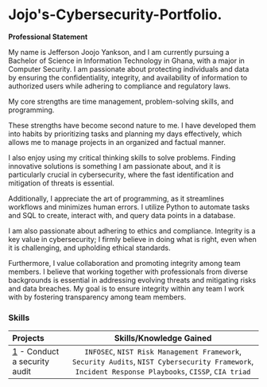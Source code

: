   # Jojo's-Cybersecurity-Portfolio.
**Professional Statement**

My name is Jefferson Joojo Yankson, and I am currently pursuing a Bachelor of Science in Information Technology in Ghana, with a major in Computer Security. I am passionate about protecting individuals and data by ensuring the confidentiality, integrity, and availability of information to authorized users while adhering to compliance and regulatory laws.

My core strengths are time management, problem-solving skills, and programming.

These strengths have become second nature to me. I have developed them into habits by prioritizing tasks and planning my days effectively, which allows me to manage projects in an organized and factual manner.

I also enjoy using my critical thinking skills to solve problems. Finding innovative solutions is something I am passionate about, and it is particularly crucial in cybersecurity, where the fast identification and mitigation of threats is essential.

Additionally, I appreciate the art of programming, as it streamlines workflows and minimizes human errors. I utilize Python to automate tasks and SQL to create, interact with, and query data points in a database.

I am also passionate about adhering to ethics and compliance. Integrity is a key value in cybersecurity; I firmly believe in doing what is right, even when it is challenging, and upholding ethical standards.

Furthermore, I value collaboration and promoting integrity among team members. I believe that working together with professionals from diverse backgrounds is essential in addressing evolving threats and mitigating risks and data breaches. My goal is to ensure integrity within any team I work with by fostering transparency among team members.

### Skills  
| Projects | Skills/Knowledge Gained | 
| :--- |:---:|
| [1](https://github.com/jj-yankson/Jojo-s-Cybersecurity-Portfolio/tree/main) - Conduct a security audit | `INFOSEC`, `NIST Risk Management Framework`, `Security Audits`, `NIST Cybersecurity Framework`, `Incident Response Playbooks`, `CISSP`, `CIA triad` |
